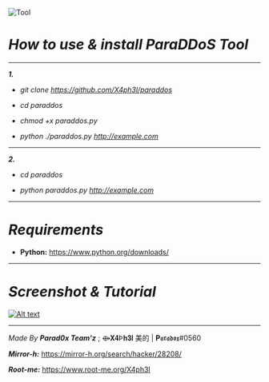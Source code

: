 ![Tool](http://i64.tinypic.com/ildqaq.jpg)

# ***How to use & install ParaDDoS Tool***
______________________________________________________

***1.***

- *git clone https://github.com/X4ph3l/paraddos*

- *cd paraddos*

- *chmod +x paraddos.py*

- *python ./paraddos.py http://example.com*

______________________________________________________
***2.***

- *cd paraddos*

- *python paraddos.py http://example.com*


______________________________________________________

# ***Requirements***

- **Python:** https://www.python.org/downloads/
______________________________________________________

# ***Screenshot & Tutorial***

[![Alt text](http://img.youtube.com/vi/GOUFIEBfKm8/maxresdefault.jpg)](https://www.youtube.com/watch?v=GOUFIEBfKm8)

______________________________________________________

*Made By* ***Parad0x Team'z*** ; ⟴𝐗𝟒Þ𝐡𝟑𝐥 美的 | 𝐏𝖆𝖗𝖆𝖉𝖔𝖝#0560

***Mirror-h:*** https://mirror-h.org/search/hacker/28208/

***Root-me:*** https://www.root-me.org/X4ph3l
